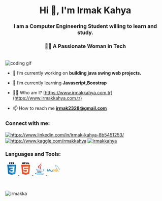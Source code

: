 <h1 align="center">Hi 👋, I'm Irmak Kahya</h1>
<h3 align="center">I am a Computer Engineering Student willing to learn and study.</h3>
<h3 align="center">👩‍💻 A Passionate Woman in Tech</h3>
<br>
   <img align="center" src="https://media1.giphy.com/media/v1.Y2lkPTc5MGI3NjExaWh3NHVzMmg5eGlzdmltM3IwMndiaXF4cmNjYWRnd3ZzeWxtMzcwbSZlcD12MV9pbnRlcm5hbF9naWZfYnlfaWQmY3Q9Zw/2IudUHdI075HL02Pkk/giphy.gif" alt="coding gif" width="400"/>

   
- 🔭 I’m currently working on **building java swing web projects.**

- 🌱 I’m currently learning **Javascript,Boostrap**

- 👨‍💻 Who am I? [https://www.irmakkahya.com.tr](https://www.irmakkahya.com.tr)

- 📫 How to reach me **irmak2328@gmail.com**

<h3 align="left">Connect with me:</h3>
<p align="left">
<a href="https://www.linkedin.com/in/irmak-kahya-8b5451253/" target="_blank"><img align="center" src="https://raw.githubusercontent.com/rahuldkjain/github-profile-readme-generator/master/src/images/icons/Social/linked-in-alt.svg" alt="https://www.linkedin.com/in/irmak-kahya-8b5451253/" height="30" width="40" /></a>
<a href="https://www.kaggle.com/rmakkahya" target="_blank"><img align="center" src="https://raw.githubusercontent.com/rahuldkjain/github-profile-readme-generator/master/src/images/icons/Social/kaggle.svg" alt="https://www.kaggle.com/rmakkahya" height="30" width="40" /></a>
<a href="https://www.leetcode.com/irmakkahya" target="_blank"><img align="center" src="https://raw.githubusercontent.com/rahuldkjain/github-profile-readme-generator/master/src/images/icons/Social/leet-code.svg" alt="irmakkahya" height="30" width="40" /></a>
</p>

<h3 align="left">Languages and Tools:</h3>
<p align="left"> <a href="https://www.w3schools.com/css/" target="_blank" rel="noreferrer"> <img src="https://raw.githubusercontent.com/devicons/devicon/master/icons/css3/css3-original-wordmark.svg" alt="css3" width="40" height="40"/> </a> <a href="https://www.w3.org/html/" target="_blank" rel="noreferrer"> <img src="https://raw.githubusercontent.com/devicons/devicon/master/icons/html5/html5-original-wordmark.svg" alt="html5" width="40" height="40"/> </a> <a href="https://www.java.com" target="_blank" rel="noreferrer"> <img src="https://raw.githubusercontent.com/devicons/devicon/master/icons/java/java-original.svg" alt="java" width="40" height="40"/> </a> <a href="https://www.mysql.com/" target="_blank" rel="noreferrer"> <img src="https://raw.githubusercontent.com/devicons/devicon/master/icons/mysql/mysql-original-wordmark.svg" alt="mysql" width="40" height="40"/> </a> </p>
<br>

<p><img align="center" src="https://github-readme-stats.vercel.app/api/top-langs?username=irmakka&show_icons=true&locale=en&layout=compact" alt="irmakka" /></p>

